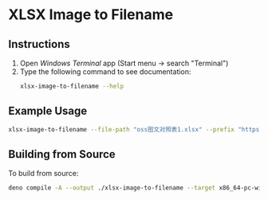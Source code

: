 # XLSX Image to Filename

## Instructions

1. Open _Windows Terminal_ app (Start menu -> search "Terminal")
2. Type the following command to see documentation:
   ```sh
   xlsx-image-to-filename --help
   ```

## Example Usage

```sh
xlsx-image-to-filename --file-path "oss图文对照表1.xlsx" --prefix "https://clearlyloc.sharepoint.com/sites/ProjectScreenshots/oss1/"
```

## Building from Source

To build from source:

```sh
deno compile -A --output ./xlsx-image-to-filename --target x86_64-pc-windows-msvc ./src/main.ts --__is-compiled
```
